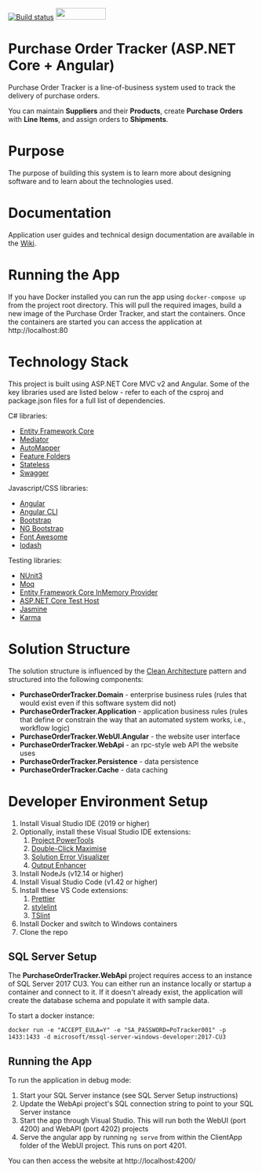 [![Build status](https://dev.azure.com/purchase-order-tracker/Purchase%20Order%20Tracker%20-%20Angular/_apis/build/status/Purchase%20Order%20Tracker%20-%20Angular%20.NET%20Core)](https://dev.azure.com/purchase-order-tracker/Purchase%20Order%20Tracker%20-%20Angular/_build/latest?definitionId=2)
<a href="https://sonarcloud.io/dashboard?id=purchase-order-tracker-aspnetcore_angular"><img src="https://sonarcloud.io/images/project_badges/sonarcloud-white.svg" height="24" width="102" ></a>

# Purchase Order Tracker (ASP.NET Core + Angular)

Purchase Order Tracker is a line-of-business system used to track the delivery of purchase orders.

You can maintain **Suppliers** and their **Products**, create **Purchase Orders** with **Line Items**, and assign orders to **Shipments**.

# Purpose

The purpose of building this system is to learn more about designing software and to learn about the technologies used.

# Documentation

Application user guides and technical design documentation are available in the [Wiki](https://github.com/kierendixon/purchase-order-tracker-aspnetcore_angular/wiki).

# Running the App

If you have Docker installed you can run the app using `docker-compose up` from the project root directory.
This will pull the required images, build a new image of the Purchase Order Tracker, and start the containers.
Once the containers are started you can access the application at http://localhost:80

# Technology Stack

This project is built using ASP.NET Core MVC v2 and Angular. Some of the key libraries used are listed below - refer to each of the csproj and package.json files for a full list of dependencies.

C# libraries:

- [Entity Framework Core](https://docs.microsoft.com/en-us/ef/core/)
- [Mediator](https://github.com/jbogard/MediatR)
- [AutoMapper](https://github.com/AutoMapper/AutoMapper)
- [Feature Folders](https://github.com/OdeToCode/AddFeatureFolders)
- [Stateless](https://github.com/dotnet-state-machine/stateless)
- [Swagger](https://github.com/domaindrivendev/Swashbuckle.AspNetCore)

Javascript/CSS libraries:

- [Angular](https://angular.io/)
- [Angular CLI](https://angular.io/cli)
- [Bootstrap](https://getbootstrap.com/)
- [NG Bootstrap](https://ng-bootstrap.github.io)
- [Font Awesome](http://fontawesome.io)
- [lodash](https://lodash.com)

Testing libraries:

- [NUnit3](https://github.com/nunit/docs/wiki)
- [Moq](https://github.com/moq/moq4)
- [Entity Framework Core InMemory Provider](https://docs.microsoft.com/en-us/ef/core/providers/in-memory/)
- [ASP.NET Core Test Host](https://www.nuget.org/packages/Microsoft.AspNetCore.TestHost)
- [Jasmine](https://jasmine.github.io/)
- [Karma](https://karma-runner.github.io)

# Solution Structure

The solution structure is influenced by the [Clean Architecture](https://blog.cleancoder.com/uncle-bob/2012/08/13/the-clean-architecture.html) pattern and structured into the following components:

- **PurchaseOrderTracker.Domain** - enterprise business rules (rules that would exist even if this software system did not)
- **PurchaseOrderTracker.Application** - application business rules (rules that define or constrain the way that an automated system works, i.e., workflow logic)
- **PurchaseOrderTracker.WebUI.Angular** - the website user interface
- **PurchaseOrderTracker.WebApi** - an rpc-style web API the website uses
- **PurchaseOrderTracker.Persistence** - data persistence
- **PurchaseOrderTracker.Cache** - data caching

# Developer Environment Setup

1. Install Visual Studio IDE (2019 or higher)
1. Optionally, install these Visual Studio IDE extensions:
   1. [Project PowerTools](https://marketplace.visualstudio.com/items?itemName=ms-madsk.ProjectFileTools)
   1. [Double-Click Maximise](https://marketplace.visualstudio.com/items?itemName=VisualStudioPlatformTeam.Double-ClickMaximize)
   1. [Solution Error Visualizer](https://marketplace.visualstudio.com/items?itemName=VisualStudioPlatformTeam.SolutionErrorVisualizer)
   1. [Output Enhancer](https://marketplace.visualstudio.com/items?itemName=NikolayBalakin.Outputenhancer)
1. Install NodeJs (v12.14 or higher)
1. Install Visual Studio Code (v1.42 or higher)
1. Install these VS Code extensions:
   1. [Prettier](https://marketplace.visualstudio.com/items?itemName=esbenp.prettier-vscode)
   1. [stylelint](https://marketplace.visualstudio.com/items?itemName=shinnn.stylelint)
   1. [TSlint](https://marketplace.visualstudio.com/items?itemName=ms-vscode.vscode-typescript-tslint-plugin)
1. Install Docker and switch to Windows containers
1. Clone the repo

## SQL Server Setup

The **PurchaseOrderTracker.WebApi** project requires access to an instance of SQL Server 2017 CU3. You can either run an instance locally or startup a container and connect to it. If it doesn't already exist, the application will create the database schema and populate it with sample data.

To start a docker instance:

`docker run -e "ACCEPT_EULA=Y" -e "SA_PASSWORD=PoTracker001" -p 1433:1433 -d microsoft/mssql-server-windows-developer:2017-CU3`

## Running the App

To run the application in debug mode:

1. Start your SQL Server instance (see SQL Server Setup instructions)
2. Update the WebApi project's SQL connection string to point to your SQL Server instance
3. Start the app through Visual Studio. This will run both the WebUI (port 4200) and WebAPI (port 4202) projects
4. Serve the angular app by running `ng serve` from within the ClientApp folder of the WebUI project. This runs on port 4201.

You can then access the website at http://localhost:4200/
